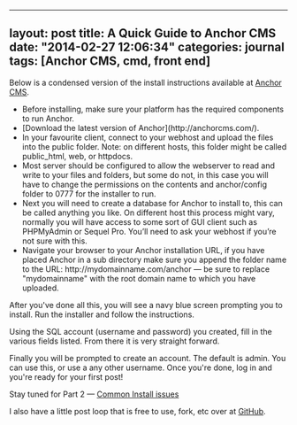 
---
layout: post
title: A Quick Guide to Anchor CMS
date: "2014-02-27 12:06:34"
categories: journal
tags: [Anchor CMS, cmd, front end]
---
Below is a condensed version of the install instructions available at [Anchor CMS](http://anchorcms.com/docs/getting-started/installing).
<ul>
<li>Before installing, make sure your platform has the required components to run Anchor. </li>
<li>[Download the latest version of Anchor](http://anchorcms.com/).</li>
<li>In your favourite client, connect to your webhost and upload the files into the public folder. Note: on different hosts, this folder might be called public_html, web, or httpdocs.</li>
<li>Most server should be configured to allow the webserver to read and write to your files and folders, but some do not, in this case you will have to change the permissions on the contents and anchor/config folder to 0777 for the installer to run.</li>
<li>Next you will need to create a database for Anchor to install to, this can be called anything you like. On different host this process might vary, normally you will have access to some sort of GUI client such as PHPMyAdmin or Sequel Pro. You’ll need to ask your webhost if you’re not sure with this.</li>
<li>Navigate your browser to your Anchor installation URL, if you have placed Anchor in a sub directory make sure you append the folder name to the URL: http://mydomainname.com/anchor — <span class="hilite">be sure to replace "mydomainname" with the root domain name to which you have uploaded.</span></li>
</ul>

After you've done all this, you will see a navy blue screen prompting you to install. Run the installer and follow the instructions. 

Using the SQL account (username and password) you created, fill in the various fields listed. From there it is very straight forward.

Finally you will be prompted to create an account. The default is admin. You can use this, or use a any other username. Once you're done, log in and you're ready for your first post!

Stay tuned for Part 2 — [Common Install issues](http://coletownsend.com/posts/anchor-cms-part2)

I also have a little post loop that is free to use, fork, etc over at [GitHub](https://github.com/ColeTownsend/anchor-post-loop).
